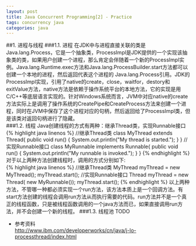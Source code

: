 ```yaml
---
layout: post
title: Java Concurrent Programming[2] - Practice
tags: concurrency java
categories: java
---
```

##1. 进程与线程
###1.1. 进程
在JDK中与进程直接关联的类是Java.lang.Process，它是一个抽象类，ProcessImpl是JDK提供的一个实现该抽象类的类，如果用户创建一个进程，那么肯定会伴随着一个新的ProcessImpl实例。Java.lang.Runtime.exec方法和Java.lang.ProcessBuilder.start方法都可以创建一个本地的进程，然后返回代表这个进程的 Java.lang.Process引用。JDK的ProcessImpl实现，引用了native的create，close，waitfor，destory和exitValue方法，native方法是依赖于操作系统平台的本地方法，它的实现是用C/C++等底层语言实现的。针对Windows系统而言，JVM中对应native的create方法实际上是调用了操作系统的CreatePipe和CreateProcess方法来创建一个进程，同时在JVM中保存了这个进程对应的句柄，然后返回给了ProcessImpl类，但是该类对返回句柄进行了隐藏。  
###1.2. 线程
Java创建线程的方式有两种：继承Thread类，实现Runnable接口  
{% highlight java linenos %}
//继承Thread类
class MyThread extends Thread{
	public void run() {
		System.out.println("My thread is started.");
	}
}
//实现Runnable接口
class MyRunnable implements Runnable{
	public void run() {
	    System.out.println("My runnable is invoked.");
	}
}
{% endhighlight %}
对于以上两种方法创建线程时，调用的方式分别如下:  
{% highlight java linenos %}
//继承Thread类
MyThread myThread = new MyThread();
myThread.start();
//实现Runnable接口
Thread myThread = new Thread( new MyRunnable());
myThread.start();
{% endhighlight %}
以上两种方法，不管哪一种都必须实现一个run方法，该方法本质上是一个回调方法。有start方法创建的线程会调用run方法从而执行需要的代码。run方法并不是一个真正的线程函数，只是被线程函数调用的一个java方法而已，如果直接调用run方法，并不会创建一个新的线程。
###1.3. 线程池
TODO

- 参考资料  
<http://www.ibm.com/developerworks/cn/java/j-lo-processthread/index.html>
